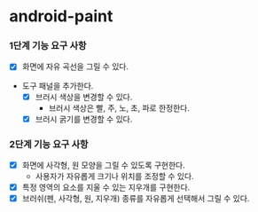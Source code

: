 # android-paint

### 1단계 기능 요구 사항
- [x] 화면에 자유 곡선을 그릴 수 있다.
- 도구 패널을 추가한다.
  - [x] 브러시 색상을 변경할 수 있다.
    - 브러시 색상은 빨, 주, 노, 초, 파로 한정한다.
  - [x] 브러시 굵기를 변경할 수 있다.

### 2단계 기능 요구 사항
- [x] 화면에 사각형, 원 모양을 그릴 수 있도록 구현한다.
    - 사용자가 자유롭게 크기나 위치를 조정할 수 있다.
- [x] 특정 영역의 요소를 지울 수 있는 지우개를 구현한다. 
- [x] 브러쉬(펜, 사각형, 원, 지우개) 종류를 자유롭게 선택해서 그릴 수 있다.
